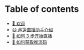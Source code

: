 # Table of contents

* [👏 欢迎](README.md)
* [😃 芦笋直播助手介绍](lu-sun-zhi-bo-zhu-shou-jie-shao.md)
* [🚀 如何 3 步开始直播](how-to-start.md)
* [🔐 如何获取推流码](streaming-code.md)
